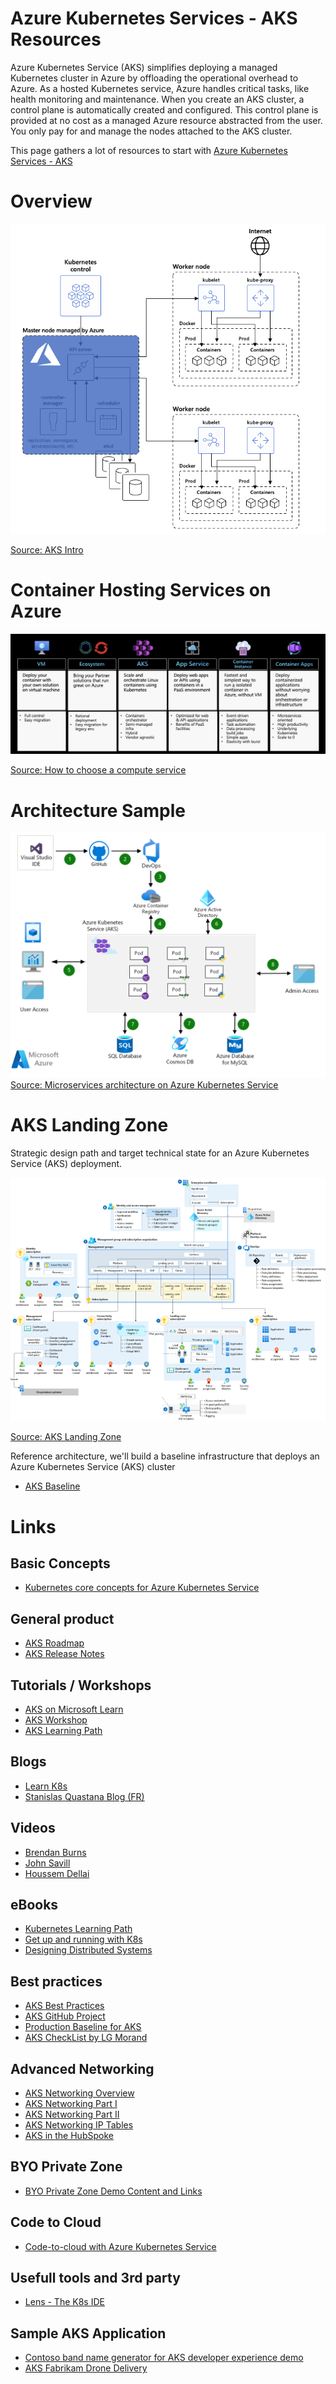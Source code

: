 # Azure Kubernetes Services - AKS Resources

Azure Kubernetes Service (AKS) simplifies deploying a managed Kubernetes cluster in Azure by offloading the operational overhead to Azure. As a hosted Kubernetes service, Azure handles critical tasks, like health monitoring and maintenance. When you create an AKS cluster, a control plane is automatically created and configured. This control plane is provided at no cost as a managed Azure resource abstracted from the user. You only pay for and manage the nodes attached to the AKS cluster.

This page gathers a lot of resources to start with [Azure Kubernetes Services - AKS](https://learn.microsoft.com/en-us/azure/aks/)

# Overview
 ![AKS 101](./media/aks-101.png)

 [Source: AKS Intro](https://learn.microsoft.com/en-us/azure/aks/intro-kubernetes)

# Container Hosting Services on Azure
 ![Container Hosting Service on Azure](./media/containers-comparison.png)

 [Source: How to choose a compute service](https://learn.microsoft.com/en-us/azure/architecture/guide/technology-choices/compute-decision-tree#choose-a-candidate-service)


# Architecture Sample
 ![AKS Architecture](./media/aks-architecture.png)
[Source: Microservices architecture on Azure Kubernetes Service](https://learn.microsoft.com/en-us/azure/architecture/browse/?terms=aks)

# AKS Landing Zone
Strategic design path and target technical state for an Azure Kubernetes Service (AKS) deployment.

 ![AKS Landing Zone](./media/aks-landingzone.png)

 [Source: AKS Landing Zone](https://docs.microsoft.com/en-us/azure/cloud-adoption-framework/scenarios/app-platform/aks/landing-zone-accelerator)

Reference architecture, we'll build a baseline infrastructure that deploys an Azure Kubernetes Service (AKS) cluster
- [AKS Baseline](https://docs.microsoft.com/en-us/azure/architecture/reference-architectures/containers/aks/secure-baseline-aks)

# Links

## Basic Concepts
 - [Kubernetes core concepts for Azure Kubernetes Service](https://learn.microsoft.com/en-us/azure/aks/concepts-clusters-workloads)

## General product 
- [AKS Roadmap](https://github.com/Azure/AKS/projects/1)
- [AKS Release Notes](https://github.com/Azure/AKS/releases)

## Tutorials / Workshops

 - [AKS on Microsoft Learn](https://docs.microsoft.com/en-us/learn/browse/?expanded=azure&filter-products=kub&products=azure-kubernetes-service)
 - [AKS Workshop](https://docs.microsoft.com/en-us/learn/modules/aks-workshop/)
 - [AKS Learning Path](https://azure.microsoft.com/en-us/resources/kubernetes-learning-path/)

## Blogs

 - [Learn K8s](https://learnk8s.io/blog)
 - [Stanislas Quastana Blog (FR)](https://stanislas.io/?s=aks)

## Videos

 - [Brendan Burns](https://www.youtube.com/playlist?list=PLLasX02E8BPCrIhFrc_ZiINhbRkYMKdPT)
 - [John Savill](https://www.youtube.com/c/NTFAQGuy/search?query=aks)
 - [Houssem Dellai](https://www.youtube.com/playlist?list=PLpbcUe4chE79sB7Jg7B4z3HytqUUEwcNE)

## eBooks

 - [Kubernetes Learning Path](https://azure.microsoft.com/en-us/resources/kubernetes-learning-path/)
 - [Get up and running with K8s](https://azure.microsoft.com/en-us/resources/kubernetes-ebook-collection/)
 - [Designing Distributed Systems](https://azure.microsoft.com/en-us/resources/designing-distributed-systems/)

## Best practices 
 - [AKS Best Practices](https://docs.microsoft.com/en-us/azure/aks/best-practices)
 - [AKS GitHub Project](https://github.com/Azure/AKS)
 - [Production Baseline for AKS](https://docs.microsoft.com/en-us/azure/architecture/reference-architectures/containers/aks/secure-baseline-aks)
 - [AKS CheckList by LG Morand](https://www.the-aks-checklist.com/)

## Advanced Networking 
- [AKS Networking Overview](https://blog.stevegriffith.nyc/posts/aks-networking/)
- [AKS Networking Part I](https://blog.stevegriffith.nyc/posts/aks-networking-part1)
- [AKS Networking Part II](https://blog.stevegriffith.nyc/posts/aks-networking-part2)
- [AKS Networking IP Tables](https://blog.stevegriffith.nyc/posts/aks-networking-iptables)
- [AKS in the HubSpoke](https://techcommunity.microsoft.com/t5/azure-developer-community-blog/aks-the-elephant-in-the-hub-amp-spoke-room-deep-dive/ba-p/3635985#content)

## BYO Private Zone
- [BYO Private Zone Demo Content and Links](https://github.com/swgriffith/azure-guides/tree/master/dns)

## Code to Cloud
 - [Code-to-cloud with Azure Kubernetes Service](https://techcommunity.microsoft.com/t5/apps-on-azure-blog/code-to-cloud-with-azure-kubernetes-service-aks/ba-p/3669916)

## Usefull tools and 3rd party

 - [Lens - The K8s IDE](https://k8slens.dev/)
 

## Sample AKS Application

 - [Contoso band name generator for AKS developer experience demo](https://github.com/sabbour/contoso-names)
 - [AKS Fabrikam Drone Delivery](https://github.com/mspnp/aks-fabrikam-dronedelivery)

